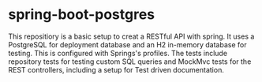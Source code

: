 # spring-boot-postgres

This repositiory is a basic setup to creat a RESTful API with spring.
It uses a PostgreSQL for deployment database and an H2 in-memory database for testing. This is configured with Springs's profiles.
The tests include repository tests for testing custom SQL queries and MockMvc tests for the REST controllers, including a setup for Test driven documentation.

